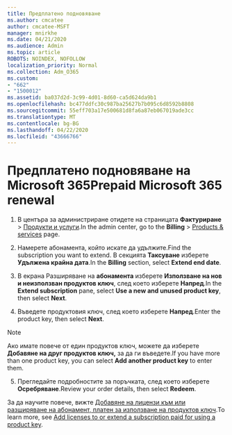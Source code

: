 ```yaml
---
title: Предплатено подновяване
ms.author: cmcatee
author: cmcatee-MSFT
manager: mnirkhe
ms.date: 04/21/2020
ms.audience: Admin
ms.topic: article
ROBOTS: NOINDEX, NOFOLLOW
localization_priority: Normal
ms.collection: Adm_O365
ms.custom:
- "662"
- "1500012"
ms.assetid: ba037d2d-3c99-4d01-8d60-ca5d624da9b1
ms.openlocfilehash: bc477ddfc30c987ba25627b7b095c6d8592b8808
ms.sourcegitcommit: 55eff703a17e500681d8fa6a87eb067019ade3cc
ms.translationtype: MT
ms.contentlocale: bg-BG
ms.lasthandoff: 04/22/2020
ms.locfileid: "43666766"
---
```

# <a name="prepaid-microsoft-365-renewal"></a><span data-ttu-id="32c6c-102">Предплатено подновяване на Microsoft 365</span><span class="sxs-lookup"><span data-stu-id="32c6c-102">Prepaid Microsoft 365 renewal</span></span>

1. <span data-ttu-id="32c6c-103">В центъра за администриране отидете на страницата **Фактуриране** \> [Продукти и услуги](https://go.microsoft.com/fwlink/p/?linkid=842054).</span><span class="sxs-lookup"><span data-stu-id="32c6c-103">In the admin center, go to the **Billing** \> [Products & services](https://go.microsoft.com/fwlink/p/?linkid=842054) page.</span></span>

2. <span data-ttu-id="32c6c-104">Намерете абонамента, който искате да удължите.</span><span class="sxs-lookup"><span data-stu-id="32c6c-104">Find the subscription you want to extend.</span></span> <span data-ttu-id="32c6c-105">В секцията **Таксуване** изберете **Удължена крайна дата**.</span><span class="sxs-lookup"><span data-stu-id="32c6c-105">In the **Billing** section, select **Extend end date**.</span></span>

3. <span data-ttu-id="32c6c-106">В екрана Разширяване на **абонамента** изберете **Използване на нов и неизползван продуктов ключ**, след което изберете **Напред**.</span><span class="sxs-lookup"><span data-stu-id="32c6c-106">In the **Extend subscription** pane, select **Use a new and unused product key**, then select **Next**.</span></span>

4. <span data-ttu-id="32c6c-107">Въведете продуктовия ключ, след което изберете **Напред**.</span><span class="sxs-lookup"><span data-stu-id="32c6c-107">Enter the product key, then select **Next**.</span></span>

> [!NOTE]
> <span data-ttu-id="32c6c-108">Ако имате повече от един продуктов ключ, можете да изберете **Добавяне на друг продуктов ключ,** за да ги въведете.</span><span class="sxs-lookup"><span data-stu-id="32c6c-108">If you have more than one product key, you can select **Add another product key** to enter them.</span></span>

5. <span data-ttu-id="32c6c-109">Прегледайте подробностите за поръчката, след което изберете **Осребряване**.</span><span class="sxs-lookup"><span data-stu-id="32c6c-109">Review your order details, then select **Redeem**.</span></span>

<span data-ttu-id="32c6c-110">За да научите повече, вижте [Добавяне на лицензи към или разширяване на абонамент, платен за използване на продуктов ключ](https://docs.microsoft.com/office365/admin/misc/add-licenses-using-product-key).</span><span class="sxs-lookup"><span data-stu-id="32c6c-110">To learn more, see [Add licenses to or extend a subscription paid for using a product key](https://docs.microsoft.com/office365/admin/misc/add-licenses-using-product-key).</span></span>